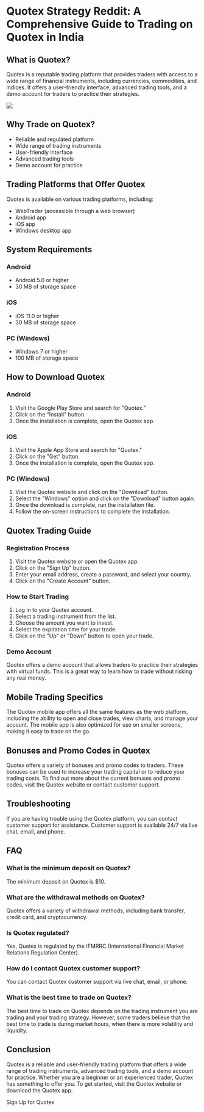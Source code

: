 # Quotex Strategy Reddit: A Comprehensive Guide to Trading on Quotex in India

## What is Quotex?

Quotex is a reputable trading platform that provides traders with access
to a wide range of financial instruments, including currencies,
commodities, and indices. It offers a user-friendly interface, advanced
trading tools, and a demo account for traders to practice their
strategies.

[![](https://static.quotex.io/files/4_en/300_250.jpg)](https://traff.sbs/brokerqxlid)

## Why Trade on Quotex?

-   Reliable and regulated platform
-   Wide range of trading instruments
-   User-friendly interface
-   Advanced trading tools
-   Demo account for practice

## Trading Platforms that Offer Quotex

Quotex is available on various trading platforms, including:

-   WebTrader (accessible through a web browser)
-   Android app
-   iOS app
-   Windows desktop app

## System Requirements

### Android

-   Android 5.0 or higher
-   30 MB of storage space

### iOS

-   iOS 11.0 or higher
-   30 MB of storage space

### PC (Windows)

-   Windows 7 or higher
-   100 MB of storage space

## How to Download Quotex

### Android

1.  Visit the Google Play Store and search for "Quotex."
2.  Click on the "Install" button.
3.  Once the installation is complete, open the Quotex app.

### iOS

1.  Visit the Apple App Store and search for "Quotex."
2.  Click on the "Get" button.
3.  Once the installation is complete, open the Quotex app.

### PC (Windows)

1.  Visit the Quotex website and click on the "Download" button.
2.  Select the "Windows" option and click on the "Download"
    button again.
3.  Once the download is complete, run the installation file.
4.  Follow the on-screen instructions to complete the installation.

## Quotex Trading Guide

### Registration Process

1.  Visit the Quotex website or open the Quotex app.
2.  Click on the "Sign Up" button.
3.  Enter your email address, create a password, and select your
    country.
4.  Click on the "Create Account" button.

### How to Start Trading

1.  Log in to your Quotex account.
2.  Select a trading instrument from the list.
3.  Choose the amount you want to invest.
4.  Select the expiration time for your trade.
5.  Click on the "Up" or "Down" button to open your trade.

### Demo Account

Quotex offers a demo account that allows traders to practice their
strategies with virtual funds. This is a great way to learn how to trade
without risking any real money.

## Mobile Trading Specifics

The Quotex mobile app offers all the same features as the web platform,
including the ability to open and close trades, view charts, and manage
your account. The mobile app is also optimized for use on smaller
screens, making it easy to trade on the go.

## Bonuses and Promo Codes in Quotex

Quotex offers a variety of bonuses and promo codes to traders. These
bonuses can be used to increase your trading capital or to reduce your
trading costs. To find out more about the current bonuses and promo
codes, visit the Quotex website or contact customer support.

## Troubleshooting

If you are having trouble using the Quotex platform, you can contact
customer support for assistance. Customer support is available 24/7 via
live chat, email, and phone.

## FAQ

### What is the minimum deposit on Quotex?

The minimum deposit on Quotex is \$10.

### What are the withdrawal methods on Quotex?

Quotex offers a variety of withdrawal methods, including bank transfer,
credit card, and cryptocurrency.

### Is Quotex regulated?

Yes, Quotex is regulated by the IFMRRC (International Financial Market
Relations Regulation Center).

### How do I contact Quotex customer support?

You can contact Quotex customer support via live chat, email, or phone.

### What is the best time to trade on Quotex?

The best time to trade on Quotex depends on the trading instrument you
are trading and your trading strategy. However, some traders believe
that the best time to trade is during market hours, when there is more
volatility and liquidity.

## Conclusion

Quotex is a reliable and user-friendly trading platform that offers a
wide range of trading instruments, advanced trading tools, and a demo
account for practice. Whether you are a beginner or an experienced
trader, Quotex has something to offer you. To get started, visit the
Quotex website or download the Quotex app.

Sign Up for Quotex

